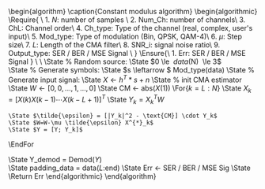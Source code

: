 \begin{algorithm}
\caption{Constant modulus algorithm}
\begin{algorithmic}
\Require{ \\
    1. $N$: number of samples \\
    2. Num\_Ch: number of channels\\
    3. ChL: Channel order\\
    4. Ch\_type: Type of the channel (real, complex, user's input)\\
    5. Mod\_type: Type of modulation (Bin, QPSK, QAM-4)\\
    6. $\mu$: Step size\\
    7. $L$: Length of the CMA filter\\
    8. SNR\_i: signal noise ratio\\
    9. Output\_type: SER / BER / MSE Signal \\
}
\Ensure{\\
    1. Err: SER / BER / MSE Signal 
}
\\ \\
\State \% Random source: 
\State $0 \le $~data($N$)~$ \le 3$  
\State \% Generate symbols: 
\State $s \leftarrow $ Mod\_type(data) 
\State \% Generate input signal: 
\State $X \leftarrow h^T * s + n$ 
\State \% init CMA estimator 
\State $W \leftarrow [0, 0, ..., 1, ..., 0]$
\State CM $\leftarrow$ abs($X$(1))
\For{$k = L:N$}
    \State $X_k=[X(k) X(k-1) \cdots X(k-L+1)]^{T}$ 
    \State $Y_k=X_k^T W$ 
    
    \State $\tilde{\epsilon} = [|Y_k|^2 - \text{CM}] \cdot Y_k$  
    \State $W=W-\mu \tilde{\epsilon} X^{*}_k$ 
    \State $Y = [Y; Y_k]$
\EndFor

\State Y\_demod = Demod($Y$)    
\State padding\_data = data($L$:end) 
\State Err $\leftarrow$ SER / BER / MSE Sig
\State \Return Err
\end{algorithmic}
\end{algorithm}